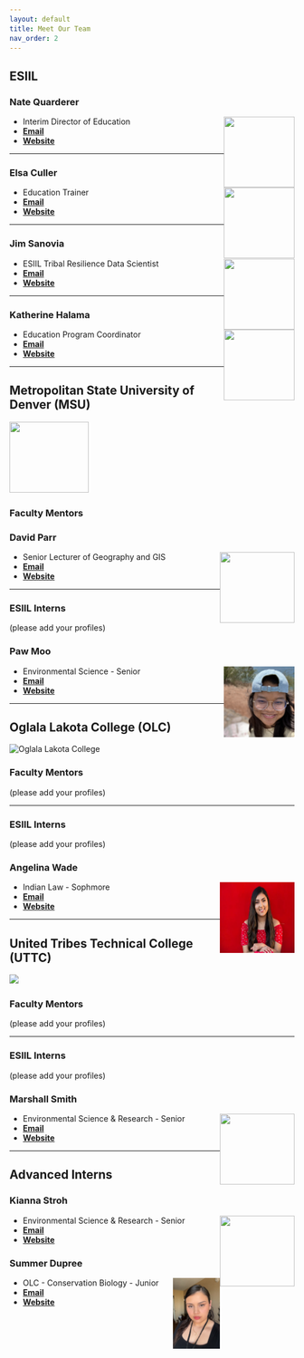 ```yaml
---
layout: default
title: Meet Our Team
nav_order: 2
---
```


## ESIIL

### **Nate Quarderer** 

<img 
  style="float: right;" 
  src="https://earthlab.colorado.edu/sites/default/files/styles/square_med/public/media/image/profile.png?itok=81I5qGge" 
  width="125" height="125">
  
  * Interim Director of Education
  * <a href = "mailto:naqu1888@colorado.edu" target="_blank">**Email** </a>
  * <a href = "https://earthlab.colorado.edu/our-team/nathan-quarderer" target="_blank">**Website**</a>

***

### **Elsa Culler**


<img 
  style="float: right;" 
  src="https://avatars.githubusercontent.com/u/3465768?v=4" 
  width="125" height="125">
  
* Education Trainer
* <a href="mailto:elcu4811@colorado.edu" target = "_blank">**Email**</a>
* <a href="https://earthlab.colorado.edu/our-team/elsa-culler" target="_blank">**Website**</a>

***

### **Jim Sanovia**

<img 
  style="float: right;" 
  src="https://esiil.org/sites/default/files/inline-images/20221003_143744_1.jpg" 
  width="125" height="125">
  
  * ESIIL Tribal Resilience Data Scientist
  * <a href="mailto: jasa9153@colorado.edu" target="_blank">**Email**
  * <a href="https://esiil.org/our-team" target="_blank">**Website**</a>

***

### **Katherine Halama** 

<img 
  style="float: right;" 
  src="https://earthlab.colorado.edu/sites/default/files/styles/square_med/public/media/image/IMG_20210521_202146%20copy.jpg?itok=mhH4wgui" 
  width="125" height="125">
  
  * Education Program Coordinator
  * <a href="mailto: kaha4475@colorado.edu" target="_blank">**Email**</a>
  * <a href="https://earthlab.colorado.edu/our-team/katherine-halama" target="_blank">**Website**</a>

***

## Metropolitan State University of Denver (MSU)

<img 
  style="float: " 
  src="https://upload.wikimedia.org/wikipedia/en/thumb/c/cc/MSU_Denver_Roadrunners.svg/2880px-MSU_Denver_Roadrunners.svg.png" 
  width="140" height="125">

### **Faculty Mentors** 
 
### **David Parr** 

<img 
  style="float: right;" 
  src="https://daveparr.com/wp-content/uploads/2023/12/1629988354360.jpg" 
  width="132" height="125">
  
  * Senior Lecturer of Geography and GIS
  * <a href="mailto: githubesiil@fishslappingdance.com" target="_blank">**Email**</a>
  * <a href="https://daveparr.com/" target="_blank">**Website**</a>

***

### **ESIIL Interns**

(please add your profiles)



### **Paw Moo** 

<img 
  style="float: right;" 
  src="https://github.com/PawHEKMoo/PawHEKMoo.github.io/blob/main/img/me3.jpeg?raw=true" 
  width="125" height="125">
  
  * Environmental Science - Senior
  * <a href="mailto: pmoo1@msudenver.edu" target="_blank">**Email**</a>
  * <a href="https://pawhekmoo.github.io/" target="_blank">**Website**</a>

***
  
## Oglala Lakota College (OLC)

![Oglala Lakota College](https://www.olc.edu/theme/olc/images/logo.png)

### **Faculty Mentors** 
(please add your profiles)

***

### **ESIIL Interns** 
(please add your profiles)



### **Angelina Wade** 

<img 
  style="float: right;" 
  src="https://github.com/angelinawade12/angelinawade12.github.io/blob/main/img/professional_photo.jpg?raw=true" 
  width="132" height="125">
  
  * Indian Law - Sophmore
  * <a href="mailto: awade29716@olc.edu" target="_blank">**Email**</a>
  * <a href="https://angelinawade12.github.io/" target="_blank">**Website**</a>
  
***

## United Tribes Technical College (UTTC)

<img src="https://uttc.edu/wp-content/uploads/2021/04/uttc-logo-long.png">

### **Faculty Mentors** 
(please add your profiles)

***

### **ESIIL Interns** 
(please add your profiles)

### **Marshall Smith** 

<img 
  style="float: right;" 
  src="https://instagram.ffar1-2.fna.fbcdn.net/v/t51.2885-19/387693032_320832033875982_841846565515082481_n.jpg?stp=dst-jpg_s320x320&_nc_ht=instagram.ffar1-2.fna.fbcdn.net&_nc_cat=106&_nc_ohc=jsUXJym92bQAb4jBJ-T&edm=AOQ1c0wBAAAA&ccb=7-5&oh=00_AfDHVpWSAdKdsuaKrlik7MVSHOVGZ0mYPqqMlAz3NOGz2w&oe=66287361&_nc_sid=8b3546" 
  width="132" height="125">
  
  * Environmental Science & Research - Senior
  * <a href="mailto: smith.marshall@stu.uttc.edu" target="_blank">**Email**</a>
  * <a href="https://orduck31.github.io/" target="_blank">**Website**</a>






***

## **Advanced Interns** 

### **Kianna Stroh** 

<img 
  style="float: right;" 
  src="https://avatars.githubusercontent.com/u/128726312?v=4" 
  width="132" height="125">
  
  * Environmental Science & Research - Senior
  * <a href="mailto: stroh.kianna@stu.uttc.edu" target="_blank">**Email**</a>
  * <a href="https://kistroh.github.io/Kistroh-esiil-stars-webpage/" target="_blank">**Website**</a>

### **Summer Dupree** 

<img 
  style="float: right;" 
  src="https://github.com/sdupree27886/sdupree/blob/main/AIHEC_headshot_cropped.png" 
  width="auto" height="125">
  
  * OLC - Conservation Biology - Junior
  * <a href="mailto: sdupree27886@olc.edu" target="_blank">**Email**</a>
  * <a href="https://sdupree27886.github.io/sdupree/" target="_blank">**Website**</a>
